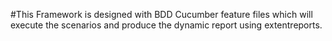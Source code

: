 #This Framework is designed with BDD Cucumber feature files which will execute the scenarios and produce the dynamic report using extentreports. 
